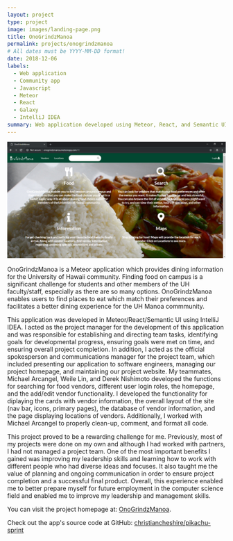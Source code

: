 ```yaml
---
layout: project
type: project
image: images/landing-page.png
title: OnoGrindzManoa
permalink: projects/onogrindzmanoa
# All dates must be YYYY-MM-DD format!
date: 2018-12-06
labels:
  - Web application
  - Community app
  - Javascript
  - Meteor
  - React
  - Galaxy
  - IntelliJ IDEA
summary: Web application developed using Meteor, React, and Semantic UI in IntelliJ IDEA. Final project for my Software Engineering course at University of Hawaii - Manoa.
---
```


<div class="ui large rounded images">
  <img class="ui image" src="../images/landing-page.png ">
</div>

OnoGrindzManoa is a Meteor application which provides dining information for the University of Hawaii community. Finding food on campus is a significant challenge for students and other members of the UH faculty/staff, especially as there are so many options. OnoGrindzManoa enables users to find places to eat which match their preferences and facilitates a better dining experience for the UH Manoa commmunity. 

This application was developed in Meteor/React/Semantic UI using IntelliJ IDEA. I acted as the project manager for the development of this application and was responsible for establishing and directing team tasks, identifying goals for developmental progress, ensuring goals were met on time, and ensuring overall project completion. In addition, I acted as the official spokesperson and communications manager for the project team, which included presenting our application to software engineers, managing our project homepage, and maintaining our project website. My teammates, Michael Arcangel, Weile Lin, and Derek Nishimoto developed the functions for searching for food vendors, different user login roles, the homepage, and the add/edit vendor functionality. I developed the functionality for diplaying the cards with vendor information, the overall layout of the site (nav bar, icons, primary pages), the database of vendor information, and the page displaying locations of vendors. Additionally, I worked with Michael Arcangel to properly clean-up, comment, and format all code.

This project proved to be a rewarding challenge for me. Previously, most of my projects were done on my own and although I had worked with partners, I had not managed a project team. One of the most important benefits I gained was improving my leadership skills and learning how to work with different people who had diverse ideas and focuses. It also taught me the value of planning and ongoing communication in order to ensure project completion and a successful final product. Overall, this experience enabled me to better prepare myself for future employment in the computer science field and enabled me to improve my leadership and management skills.

You can visit the project homepage at: [OnoGrindzManoa](https://onogrindzmanoa.github.io/).

Check out the app's source code at GitHub: <a href="https://github.com/onogrindzmanoa/onogrindzmanoa"><i class="large github icon"></i>christiancheshire/pikachu-sprint</a>





